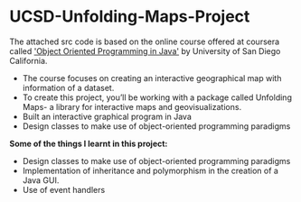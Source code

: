 # UCSD-Unfolding-Maps-Project

The attached src code is based on the online course offered at coursera called ['Object Oriented Programming in Java'](https://www.coursera.org/learn/object-oriented-java/) by University of San Diego California.

* The course focuses on creating an interactive geographical map with information of a dataset.
* To create this project, you’ll be working with a package called Unfolding Maps- a library for interactive maps and geovisualizations.
* Built an interactive graphical program in Java
* Design classes to make use of object-oriented programming paradigms


**Some of the things I learnt in this project:**

*  Design classes to make use of object-oriented programming paradigms
*  Implementation of inheritance and polymorphism in the creation of a Java GUI.
*  Use of event handlers
